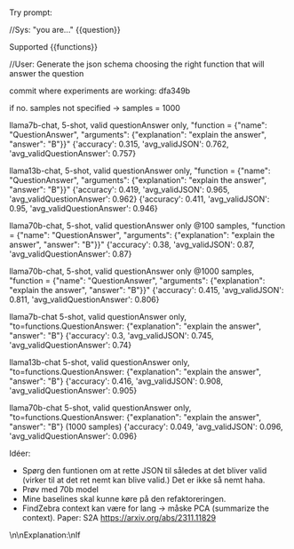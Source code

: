 # 

Try prompt:


//Sys: "you are..."
{{question}}

Supported {{functions}}


//User:
Generate the json schema choosing the right function that will answer the question



commit where experiments are working: dfa349b


if no. samples not specified -> samples = 1000


llama7b-chat, 5-shot, valid questionAnswer only, "function = {"name": "QuestionAnswer", "arguments": {"explanation": "explain the answer", "answer": "B"}}"
{'accuracy': 0.315, 'avg_validJSON': 0.762, 'avg_validQuestionAnswer': 0.757}

llama13b-chat, 5-shot, valid questionAnswer only, "function = {"name": "QuestionAnswer", "arguments": {"explanation": "explain the answer", "answer": "B"}}"
{'accuracy': 0.419, 'avg_validJSON': 0.965, 'avg_validQuestionAnswer': 0.962}
{'accuracy': 0.411, 'avg_validJSON': 0.95, 'avg_validQuestionAnswer': 0.946}

llama70b-chat, 5-shot, valid questionAnswer only @100 samples, "function = {"name": "QuestionAnswer", "arguments": {"explanation": "explain the answer", "answer": "B"}}"
{'accuracy': 0.38, 'avg_validJSON': 0.87, 'avg_validQuestionAnswer': 0.87}

llama70b-chat, 5-shot, valid questionAnswer only @1000 samples, "function = {"name": "QuestionAnswer", "arguments": {"explanation": "explain the answer", "answer": "B"}}"
{'accuracy': 0.415, 'avg_validJSON': 0.811, 'avg_validQuestionAnswer': 0.806}


llama7b-chat 5-shot, valid questionAnswer only, "to=functions.QuestionAnswer: {"explanation": "explain the answer", "answer": "B"}
{'accuracy': 0.3, 'avg_validJSON': 0.745, 'avg_validQuestionAnswer': 0.74}

llama13b-chat 5-shot, valid questionAnswer only, "to=functions.QuestionAnswer: {"explanation": "explain the answer", "answer": "B"}
{'accuracy': 0.416, 'avg_validJSON': 0.908, 'avg_validQuestionAnswer': 0.905}

llama70b-chat 5-shot, valid questionAnswer only, "to=functions.QuestionAnswer: {"explanation": "explain the answer", "answer": "B"} (1000 samples)
{'accuracy': 0.049, 'avg_validJSON': 0.096, 'avg_validQuestionAnswer': 0.096}





Idéer: 
- Spørg den funtionen om at rette JSON til således at det bliver valid (virker til at det ret nemt kan blive valid.) Det er ikke så nemt haha.
- Prøv med 70b model
- Mine baselines skal kunne køre på den refaktoreringen.
- FindZebra context kan være for lang -> måske PCA (summarize the context). Paper: S2A https://arxiv.org/abs/2311.11829


\n\nExplanation:\nIf


